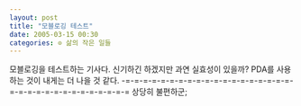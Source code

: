 ```yaml
---
layout: post
title: "모블로깅 테스트"
date: 2005-03-15 00:30
categories: ⊙ 삶의 작은 일들
---
```


모블로깅을 테스트하는 기사다. 신기하긴 하겠지만 과연 실효성이 있을까?
PDA를 사용하는 것이 내게는 더 나을 것 같다.
-=-=-=-=-=-=-=-=-=-=-=-=-=-=-=-=-=-=-=-=-=-=-=-=-=-=-=-=-=-=-=-=-=
상당히 불편하군;

       

